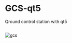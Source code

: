 # GCS-qt5
Qround control station with qt5
##
![gcs](https://github.com/jetman18/GCS-qt5/assets/76565270/7264a917-e3c0-4bcd-82b8-0891bc377760)


